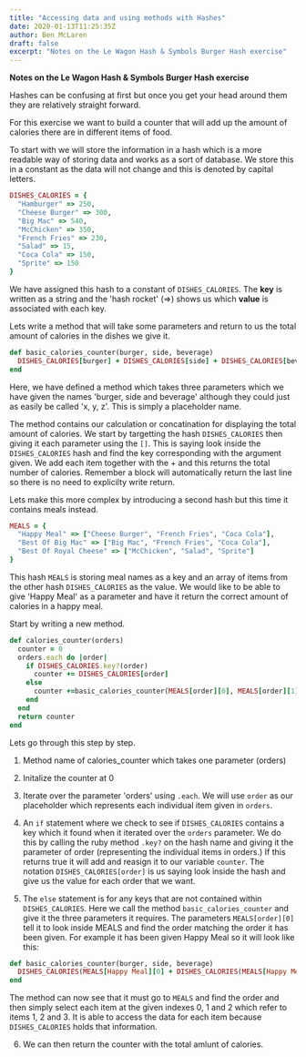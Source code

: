 ```yaml
---
title: "Accessing data and using methods with Hashes"
date: 2020-01-13T11:25:35Z
author: Ben McLaren
draft: false
excerpt: "Notes on the Le Wagon Hash & Symbols Burger Hash exercise"
---
```


**Notes on the Le Wagon Hash & Symbols Burger Hash exercise**

Hashes can be confusing at first but once you get your head around them they are relatively straight forward.

For this exercise we want to build a counter that will add up the amount of calories there are in different items of food.

To start with we will store the information in a hash which is a more readable way of storing data and works as a sort of database. We store this in a constant as the data will not change and this is denoted by capital letters.

``` ruby
DISHES_CALORIES = {
  "Hamburger" => 250,
  "Cheese Burger" => 300,
  "Big Mac" => 540,
  "McChicken" => 350,
  "French Fries" => 230,
  "Salad" => 15,
  "Coca Cola" => 150,
  "Sprite" => 150
}
```

We have assigned this hash to a constant of `DISHES_CALORIES`. The **key** is written as a string and the 'hash rocket' (=>) shows us which **value** is associated with each key.

Lets write a method that will take some parameters and return to us the total amount of calories in the dishes we give it.

``` ruby
def basic_calories_counter(burger, side, beverage)
  DISHES_CALORIES[burger] + DISHES_CALORIES[side] + DISHES_CALORIES[beverage]
end
```
Here, we have defined a method which takes three parameters which we have given the names 'burger, side and beverage' although they could just as easily be called 'x, y, z'. This is simply a placeholder name.

The method contains our calculation or concatination for displaying the total amount of calories. We start by targetting the hash `DISHES_CALORIES` then giving it each parameter using the `[]`. This is saying look inside the `DISHES_CALORIES` hash and find the key corresponding with the argument given. We add each item together with the + and this returns the total number of calories. Remember a block will automatically return the last line so there is no need to explicilty write return.

Lets make this more complex by introducing a second hash but this time it contains meals instead.

``` ruby
MEALS = {
  "Happy Meal" => ["Cheese Burger", "French Fries", "Coca Cola"],
  "Best Of Big Mac" => ["Big Mac", "French Fries", "Coca Cola"],
  "Best Of Royal Cheese" => ["McChicken", "Salad", "Sprite"]
}
```

This hash `MEALS` is storing meal names as a key and an array of items from the other hash `DISHES_CALORIES` as the value. We would like to be able to give 'Happy Meal' as a parameter and have it return the correct amount of calories in a happy meal.

Start by writing a new method.

``` ruby
def calories_counter(orders)
  counter = 0
  orders.each do |order|
    if DISHES_CALORIES.key?(order)
      counter += DISHES_CALORIES[order]
    else
      counter +=basic_calories_counter(MEALS[order][0], MEALS[order][1], MEALS[order][2])
    end
  end
  return counter
end
```
Lets go through this step by step.

1. Method name of calories_counter which takes one parameter (orders)

2. Initalize the counter at 0

3. Iterate over the parameter 'orders' using `.each`. We will use `order` as our placeholder which represents each individual item given in `orders`.

4. An `if` statement where we check to see if `DISHES_CALORIES` contains a key which it found when it iterated over the `orders` parameter. We do this by calling the ruby method `.key?` on the hash name and giving it the parameter of order (representing the individual items in orders.) If this returns true it will add and reasign it to our variable `counter`. The notation `DISHES_CALORIES[order]` is us saying look inside the hash and give us the value for each order that we want.

5. The `else` statement is for any keys that are not contained within `DISHES_CALORIES`. Here we call the method `basic_calories_counter` and give it the three parameters it requires. The parameters `MEALS[order][0]` tell it to look inside MEALS and find the order matching the order it has been given. For example it has been given Happy Meal so it will look like this:

``` ruby
def basic_calories_counter(burger, side, beverage)
  DISHES_CALORIES(MEALS[Happy Meal][0] + DISHES_CALORIES(MEALS[Happy Meal][1] + DISHES_CALORIES(MEALS[Happy Meal][2]
end
```
The method can now see that it must go to `MEALS` and find the order and then simply select each item at the given indexes 0, 1 and 2 which refer to items 1, 2 and 3. It is able to access the data for each item because `DISHES_CALORIES` holds that information.

6. We can then return the counter with the total amlunt of calories.






